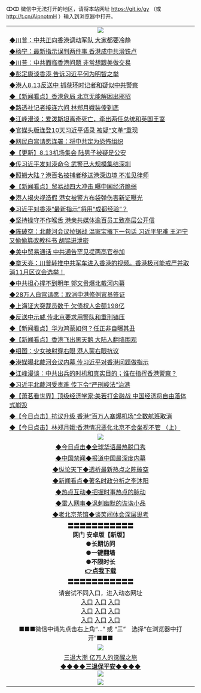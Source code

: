 ↀↀ 微信中无法打开的地区，请将本站网址 https://git.io/gy （或 http://t.cn/AipnotmH ）输入到浏览器中打开。 

<table>
  <tr>
    <td align=center><img src="https://github.com/gyhhx/image-upload/blob/master/ogate-c.JPG" /></td>
  </tr>
  <tr>
<td align=left>
<a href="https://z7e5m3p3.stackpathcdn.com/oo.aspx?name=c1062719&key=iulvfagzrxnrcwra&from=gy">◆川普：中共正向香港调动军队 大家都要冷静</a><br/></td>
  </tr>
  <tr>
<td align=left>
<a href="https://z7e5m3p3.stackpathcdn.com/oo.aspx?name=c1062798&key=iulvfagzrxnrcwra&from=gy">◆杨宁：最新指示误判两件事 香港成中共滑铁卢</a><br/></td>
 </tr>
  <tr>
<td align=left>
<a href="https://z7e5m3p3.stackpathcdn.com/oo.aspx?name=c1062732&key=iulvfagzrxnrcwra&from=gy">◆川普：中共面临香港问题 非常想跟美做交易</a><br/></td>
 </tr>
   <tr>
<td align=left>
<a href="https://z7e5m3p3.stackpathcdn.com/oo.aspx?name=http://www.epochtimes.com/gb/19/8/13/n11450692.htm&key=iulvfagzrxnrcwra&from=gy">◆彭定康谈香港 告诉习近平何为明智之举</a><br/></td>
   </tr> 
  <tr>
<td align=left>
<a href="https://z7e5m3p3.stackpathcdn.com/oo.aspx?name=c1062772&key=iulvfagzrxnrcwra&from=gy">◆港人8.13反送中 抓获环时记者和疑似中共警察</a><br/></td>
  </tr> 
 <tr>
<td align=left>
<a href="https://z7e5m3p3.stackpathcdn.com/oo.aspx?name=c1062704&key=iulvfagzrxnrcwra&from=gy">◆【新闻看点】香港危局 北京无能解困出邪招</a><br/>
</td>
   </tr>
 <tr>
<td align=left>
<a href="https://z7e5m3p3.stackpathcdn.com/oo.aspx?name=c1062769&key=iulvfagzrxnrcwra&from=gy">◆路透社记者接连六问 林郑月娥装傻到底</a><br/></td>
  </tr>
  <tr>
<td align=left>
<a href="https://z7e5m3p3.stackpathcdn.com/oo.aspx?name=http://www.soundofhope.org/gb/2019/08/13/n3104450.html&key=iulvfagzrxnrcwra&from=gy">◆江峰漫谈：爱泼斯坦离奇死亡，牵出两任总统和英国王室</a><br/></td>
 </tr>
   <tr>
<td align=left>
<a href="https://z7e5m3p3.stackpathcdn.com/oo.aspx?name=c1062547&key=iulvfagzrxnrcwra&from=gy">◆官媒头版连登10天习近平语录 被疑“文革”重现</a><br/>
</td>
   </tr>
 <tr>
<td align=left>
<a href="https://z7e5m3p3.stackpathcdn.com/oo.aspx?name=c1062679&key=iulvfagzrxnrcwra&from=gy">◆网民白宫请愿连署：将中共定为恐怖组织</a><br/></td>
  </tr>
  <tr>
<td align=left>
<a href="https://z7e5m3p3.stackpathcdn.com/oo.aspx?name=c1062629&key=iulvfagzrxnrcwra&from=gy">◆【更新】8.13机场集会 陆男子被疑是公安</a><br/></td>
 </tr>
  <tr>
<td align=left>
<a href="https://z7e5m3p3.stackpathcdn.com/oo.aspx?name=c1062521&key=iulvfagzrxnrcwra&from=gy">◆传习近平发对港命令 武警已大规模集结深圳</a><br/></td>
 </tr>
   <tr>
<td align=left>
<a href="https://z7e5m3p3.stackpathcdn.com/oo.aspx?name=http://www.ntdtv.com/gb/2019/08/13/a102643541.html&key=iulvfagzrxnrcwra&from=gy">◆照搬大陆？港百名被捕者移送港深边境 不准见律师</a><br/></td>
   </tr> 
  <tr>
<td align=left>
<a href="https://z7e5m3p3.stackpathcdn.com/oo.aspx?name=c1062730&key=iulvfagzrxnrcwra&from=gy">◆【新闻看点】贸易战四大冲击 曝中国经济脆弱</a><br/></td>
  </tr> 
 <tr>
<td align=left>
<a href="https://z7e5m3p3.stackpathcdn.com/oo.aspx?name=http://www.epochtimes.com/gb/19/8/13/n11451148.htm&key=iulvfagzrxnrcwra&from=gy">◆港人揭央视造假 港女被警方布袋弹伤害新证曝光</a><br/>
</td>
   </tr>
 <tr>
<td align=left>
<a href="https://z7e5m3p3.stackpathcdn.com/oo.aspx?name=c1062599&key=iulvfagzrxnrcwra&from=gy">◆习近平对香港“最新指示”将用“成都经验”？</a><br/>
</td>
   </tr>
 <tr>
<td align=left>
<a href="https://z7e5m3p3.stackpathcdn.com/oo.aspx?name=http://www.ntdtv.com/gb/2019/08/13/a102643563.html&key=iulvfagzrxnrcwra&from=gy">◆坚持操守不作喉舌 港亲共媒体逾百员工致高层公开信</a><br/></td>
  </tr>
  <tr>
<td align=left>
<a href="https://z7e5m3p3.stackpathcdn.com/oo.aspx?name=c1062666&key=iulvfagzrxnrcwra&from=gy">◆陈破空：北戴河会议拉锯战 温家宝撂下一句话 习近平犯难 王沪宁又偷偷篡改教科书 胡锡进泄密</a><br/></td>
 </tr>
   <tr>
<td align=left>
<a href="https://z7e5m3p3.stackpathcdn.com/oo.aspx?name=c1062716&key=iulvfagzrxnrcwra&from=gy">◆美中贸易通话 中共通告罕见提两高官参加</a><br/>
</td>
   </tr>
 <tr>
<td align=left>
<a href="https://z7e5m3p3.stackpathcdn.com/oo.aspx?name=c1062835&key=iulvfagzrxnrcwra&from=gy">◆章天亮：川普转推中共军车进入香港的视频。香港极可能戒严并取消11月区议会选举！</a><br/>
</td>
</tr> 
  <tr>
<td align=left>
<a href="https://z7e5m3p3.stackpathcdn.com/oo.aspx?name=c1062301&key=iulvfagzrxnrcwra&from=gy">◆中共担心撑不到明年 郭文贵爆北戴河内幕</a><br/></td>
  </tr>
  <tr>
<td align=left>
<a href="https://z7e5m3p3.stackpathcdn.com/oo.aspx?name=c1062324&key=iulvfagzrxnrcwra&from=gy">◆28万人白宫请愿：取消中港修例官员签证</a><br/></td>
 </tr>
  <tr>
<td align=left>
<a href="https://z7e5m3p3.stackpathcdn.com/oo.aspx?name=c1062302&key=iulvfagzrxnrcwra&from=gy">◆上海证大突裁员数千 欠债权人金额198亿</a><br/></td>
 </tr>
   <tr>
<td align=left>
<a href="https://z7e5m3p3.stackpathcdn.com/oo.aspx?name=c1062298&key=iulvfagzrxnrcwra&from=gy">◆反送中示威 传北京要求用警队和重刑镇压</a><br/></td>
   </tr> 
  <tr>
<td align=left>
<a href="https://z7e5m3p3.stackpathcdn.com/oo.aspx?name=c1062354&key=iulvfagzrxnrcwra&from=gy">◆【新闻看点】华为鸿蒙如何？任正非自曝其丑</a><br/></td>
  </tr> 
 <tr>
<td align=left>
<a href="https://z7e5m3p3.stackpathcdn.com/oo.aspx?name=c1062340&key=iulvfagzrxnrcwra&from=gy">◆【新闻看点】香港飞出黑天鹅 大陆人翻墙围观</a><br/>
</td>
   </tr>
 <tr>
<td align=left>
<a href="https://z7e5m3p3.stackpathcdn.com/oo.aspx?name=c1062409&key=iulvfagzrxnrcwra&from=gy">◆组图：少女被射穿右眼 港人蒙右眼抗议</a><br/></td>
  </tr>
  <tr>
<td align=left>
<a href="https://z7e5m3p3.stackpathcdn.com/oo.aspx?name=c1062505&key=iulvfagzrxnrcwra&from=gy">◆港媒曝北戴河会议内幕 传习近平对香港问题做指示</a><br/></td>
 </tr>
   <tr>
<td align=left>
<a href="https://z7e5m3p3.stackpathcdn.com/oo.aspx?name=c1062472&key=iulvfagzrxnrcwra&from=gy">◆江峰漫谈：中共出兵的时机和真实目的；谁在指挥香港警察？</a><br/>
</td>
   </tr>
 <tr>
<td align=left>
<a href="https://z7e5m3p3.stackpathcdn.com/oo.aspx?name=c1062358&key=iulvfagzrxnrcwra&from=gy">◆习近平北戴河受责难 传下令“严刑峻法”治港</a><br/></td>
  </tr>
  <tr>
<td align=left>
<a href="https://z7e5m3p3.stackpathcdn.com/oo.aspx?name=c1062359&key=iulvfagzrxnrcwra&from=gy">◆【萧茗看世界】顶级经济学家:美若打金融战 中国经济将自由落体式崩毁</a><br/></td>
 </tr>
  <tr>
<td align=left>
<a href="https://z7e5m3p3.stackpathcdn.com/oo.aspx?name=http://www.ntdtv.com/gb/2019/08/12/a102642744.html&key=iulvfagzrxnrcwra&from=gy">◆【今日点击】抗议升级 香港“百万人塞爆机场”全数航班取消</a><br/></td>
 </tr>
   <tr>
<td align=left>
<a href="https://z7e5m3p3.stackpathcdn.com/oo.aspx?name=http://www.ntdtv.com/gb/2019/08/09/a102641104.html&key=iulvfagzrxnrcwra&from=gy">◆【今日点击】林郑月娥:香港情况恶化北京不会坐视不管 （上）</a><br/>
</td>
   </tr>
  <tr>
    <td align=center><img src="https://github.com/gyhhx/image-upload/blob/master/title1.jpg" /></td>
  </tr>
   <tr>
   <td align=center> 
<a href="https://xvery.li/oo.aspx?name=c816850&key=lvvdiyawanfwimxk&from=gy&tag=9877">◆今日点击◆全球华语最热脱口秀</a><br/>
    </td>
  </tr>
  <tr>
  <td align=center>
<a href="https://xvery.li/oo.aspx?name=c816860&key=lvvdiyawanfwimxk&from=gy&tag=99733110">◆中国禁闻◆报道中国最深度内幕</a><br/>
   </tr>
  <tr>
     <td align=center>
<a href="https://xvery.li/oo.aspx?name=c816855&key=lvvdiyawanfwimxk&from=gy&tag=997110">◆纵论天下◆透析最新热点之陈破空</a><br/>
   </tr>
   <tr>
      <td align=center>
<a href="https://xvery.li/oo.aspx?name=c838308&key=lvvdiyawanfwimxk&from=gy&tag=9973110">◆新闻看点◆著名时政分析之李沐阳</a><br/>
   </tr>
   <tr>
     <td align=center>
<a href="https://xvery.li/oo.aspx?name=c816852&key=lvvdiyawanfwimxk&from=gy&tag=9733110">◆热点互动◆把握时事热点的脉动</a><br/>
   </tr>
   <tr>
      <td align=center>
<a href="https://xvery.li/oo.aspx?name=c816694&key=lvvdiyawanfwimxk&from=gy&tag=93310">◆雷人网事◆讽刺幽默的诙谐小品</a><br/>
   </tr>
   <tr>
    <td align=center>
<a href="https://xvery.li/oo.aspx?name=c816650&key=lvvdiyawanfwimxk&from=gy&tag=9973110">◆老北京茶馆◆谈笑间体会深层思考</a><br/>
   </tr>
  <tr>
    <td align=center>
 <b>〓〓〓〓〓〓〓〓〓〓〓<br/>网门 安卓版【新版】<br/> ●长期访问<br/> ●一键翻墙<br/>  ●不限时长<br/> 
 <a href="https://share.weiyun.com/5kBPo9g">👉<b>点我下载</a><br/>〓〓〓〓〓〓〓〓〓〓〓<br/>
    </td>
    </tr>
   <tr>
    <td align=center>请尝试不同入口，进入动态网址<br/>
      <a href="https://s3.us-east-2.amazonaws.com/ogateo/show.htm">入口</a>
      <a href="https://s3.ca-central-1.amazonaws.com/ogatec/show.htm">入口</a>
      <a href="https://s3.ap-southeast-2.amazonaws.com/ogatey/show.htm">入口</a><br/>
      <a href="https://s3.ap-northeast-2.amazonaws.com/ogates/show.htm">入口</a>
      <a href="https://s3.eu-central-1.amazonaws.com/ogatef/show.htm">入口</a>
      <a href="https://s3.ap-south-1.amazonaws.com/ogatem/show.htm">入口</a><br/>
      <a href="https://s3-us-west-1.amazonaws.com/ogaten/show.htm">入口</a>
      <a href="https://s3.eu-west-2.amazonaws.com/ogatel/show.htm">入口</a>
      <a href="https://s3.ap-northeast-1.amazonaws.com/ogatet/show.htm">入口</a><br/>
      ■■■微信中请先点击右上角“...” 或 “三”　选择“在浏览器中打开”■■■<b><br/>
    </td>
  </tr>
  <tr>
    <td align=center><img src="https://github.com/gyhhx/image-upload/blob/master/3.jpg" /> </td>
</tr>
  <tr>  
  <td align=center>
  <a href="http://ctbtfdoocixoa.global.ssl.fastly.net/oo.aspx?name=c894205&key=ofejcfaxcltk&from=gy&tag=9973110">三退大潮 亿万人的觉醒之旅</a><br/>
      <a href="http://ctbtfdoocixoa.global.ssl.fastly.net/oo.aspx?name=ogQuit.aspx&key=ofejcfaxcltk&from=gy"><b>◆◆◆◆三退保平安◆◆◆◆<br/></a>
      <img src="https://github.com/gyhhx/image-upload/blob/master/3t.jpg" /><br/>
      </td>
  </tr>
   <tr>
    <td align=center><img src="https://raw.githubusercontent.com/oGate2/Up/master/oGate_640.jpg"/></td>
  </tr>
</table>



